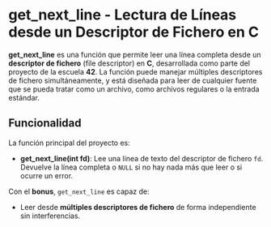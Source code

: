 # get_next_line - Lectura de Líneas desde un Descriptor de Fichero en C

**get_next_line** es una función que permite leer una línea completa desde un **descriptor de fichero** (file descriptor) en **C**, desarrollada como parte del proyecto de la escuela **42**. La función puede manejar múltiples descriptores de fichero simultáneamente, y está diseñada para leer de cualquier fuente que se pueda tratar como un archivo, como archivos regulares o la entrada estándar.

## Funcionalidad

La función principal del proyecto es:
- **get_next_line(int fd)**: Lee una línea de texto del descriptor de fichero `fd`. Devuelve la línea completa o `NULL` si no hay nada más que leer o si ocurre un error.

Con el **bonus**, `get_next_line` es capaz de:
- Leer desde **múltiples descriptores de fichero** de forma independiente sin interferencias.

